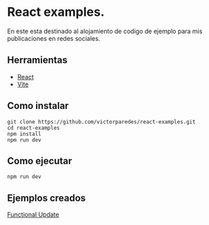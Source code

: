 # React examples.

En este esta destinado al alojamiento de codigo de ejemplo para mis publicaciones en redes sociales.

## Herramientas
- [React](https://react.dev/)
- [Vite](https://vitejs.dev/) 

## Como instalar
```console
git clone https://github.com/victorparedes/react-examples.git
cd react-examples
npm install
npm run dev
```
## Como ejecutar
```console
npm run dev
```

## Ejemplos creados
[Functional Update](https://github.com/victorparedes/react-examples/tree/main/src/screens/functionalUpdate)